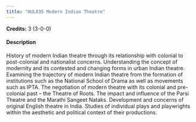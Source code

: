 ```yaml
---
title: "HUL835 Modern Indian Theatre"
---
```

**Credits:** 3 (3-0-0)

#### Description
History of modern Indian theatre through its relationship with colonial to post-colonial and nationalist concerns. Understanding the concept of modernity and its contested and changing forms in urban Indian theatre. Examining the trajectory of modern Indian theatre from the formation of institutions such as the National School of Drama as well as movements such as IPTA. The negotiation of modern theatre with its colonial and pre-colonial past – the Theatre of Roots. The impact and influence of the Parsi Theatre and the Marathi Sangeet Nataks. Development and concerns of original English theatre in India. Studies of individual plays and playwrights within the aesthetic and political context of their productions.